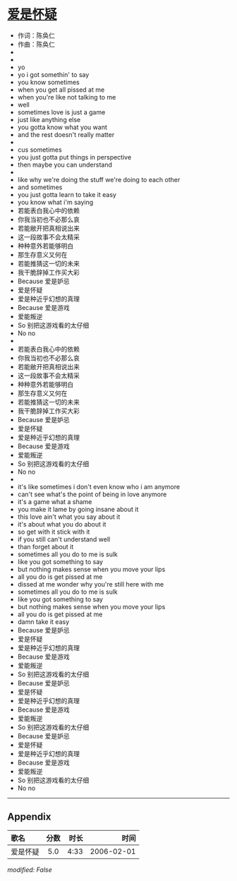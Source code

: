 # [爱是怀疑](https://music.163.com/song?id=65999)

* 作词：陈奂仁
* 作曲：陈奂仁
*
*
* yo
* yo i got somethin' to say
* you know sometimes
* when you get all pissed at me
* when you're like not talking to me
* well
* sometimes love is just a game
* just like anything else
* you gotta know what you want
* and the rest doesn't really matter
* 
* cus sometimes
* you just gotta put things in perspective
* then maybe you can understand
* 
* like why we're doing the stuff we're doing to each other
* and sometimes
* you just gotta learn to take it easy
* you know what i'm saying
* 若能表白我心中的依赖
* 你我当初也不必那么哀
* 若能敝开把真相说出来
* 这一段故事不会太精采
* 种种意外若能够明白
* 那生存意义又何在
* 若能推猜这一切的未来
* 我干脆辞掉工作买大彩
* Because 爱是妒忌
* 爱是怀疑
* 爱是种近乎幻想的真理
* Because 爱是游戏
* 爱能叛逆
* So 别把这游戏看的太仔细
* No no
* 
* 若能表白我心中的依赖
* 你我当初也不必那么哀
* 若能敝开把真相说出来
* 这一段故事不会太精采
* 种种意外若能够明白
* 那生存意义又何在
* 若能推猜这一切的未来
* 我干脆辞掉工作买大彩
* Because 爱是妒忌
* 爱是怀疑
* 爱是种近乎幻想的真理
* Because 爱是游戏
* 爱能叛逆
* So 别把这游戏看的太仔细
* No no
* 
* it's like sometimes i don't even know who i am anymore
* can't see what's the point of being in love anymore
* it's a game what a shame
* you make it lame by going insane about it
* this love ain't what you say about it
* it's about what you do about it
* so get with it stick with it
* if you still can't understand well
* than forget about it
* sometimes all you do to me is sulk
* like you got something to say
* but nothing makes sense when you move your lips
* all you do is get pissed at me
* dissed at me wonder why you're still here with me
* sometimes all you do to me is sulk
* like you got something to say
* but nothing makes sense when you move your lips
* all you do is get pissed at me
* damn take it easy
* Because 爱是妒忌
* 爱是怀疑
* 爱是种近乎幻想的真理
* Because 爱是游戏
* 爱能叛逆
* So 别把这游戏看的太仔细
* Because 爱是妒忌
* 爱是怀疑
* 爱是种近乎幻想的真理
* Because 爱是游戏
* 爱能叛逆
* So 别把这游戏看的太仔细
* Because 爱是妒忌
* 爱是怀疑
* 爱是种近乎幻想的真理
* Because 爱是游戏
* 爱能叛逆
* So 别把这游戏看的太仔细
* No no


---

## Appendix

|歌名|分数|时长|时间|
|:---|:---:|---:|---:|
|爱是怀疑|5.0|4:33|2006-02-01

*modified: False*